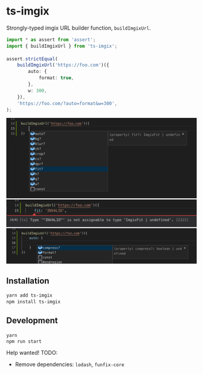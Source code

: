 # ts-imgix

Strongly-typed imgix URL builder function, `buildImgixUrl`.

```ts
import * as assert from 'assert';
import { buildImgixUrl } from 'ts-imgix';

assert.strictEqual(
    buildImgixUrl('https://foo.com')({
        auto: {
            format: true,
        },
        w: 300,
    }),
    'https://foo.com/?auto=format&w=300',
);
```

![](./demo1.png)
![](./demo2.png)
![](./demo3.png)

## Installation

```sh
yarn add ts-imgix
npm install ts-imgix
```

## Development

```
yarn
npm run start
```

Help wanted! TODO:

-   Remove dependencies: `lodash`, `funfix-core`
